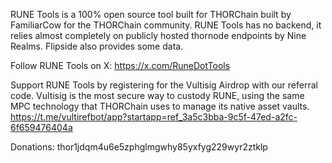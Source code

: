 RUNE Tools is a 100% open source tool built for THORChain built by FamiliarCow for the THORChain community.
RUNE Tools has no backend, it relies almost completely on publicly hosted thornode endpoints by Nine Realms.
Flipside also provides some data.

Follow RUNE Tools on X:
https://x.com/RuneDotTools

Support RUNE Tools by registering for the Vultisig Airdrop with our referral code. Vultisig is the most secure way to custody RUNE, using the same MPC technology that THORChain uses to manage its native asset vaults.
https://t.me/vultirefbot/app?startapp=ref_3a5c3bba-9c5f-47ed-a2fc-6f659476404a

Donations:
thor1jdqm4u6e5zphglmgwhy85yxfyg229wyr2ztklp
